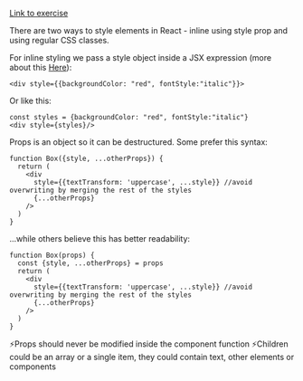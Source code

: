 <a href='https://github.com/majac91/react-fundamentals/blob/main/src/exercise/05.html'>Link to exercise
</a>

There are two ways to style elements in React - inline using style prop and using regular CSS classes.

For inline styling we pass a style object inside a JSX expression (more about this <a href='https://dev.to/ceceliacreates/inline-styling-with-jsx-20k0'>Here</a>):

```
<div style={{backgroundColor: "red", fontStyle:"italic"}}>
```

Or like this:

```
const styles = {backgroundColor: "red", fontStyle:"italic"}
<div style={styles}/>
```

Props is an object so it can be destructured. Some prefer this syntax:

```
function Box({style, ...otherProps}) {
  return (
    <div
      style={{textTransform: 'uppercase', ...style}} //avoid overwriting by merging the rest of the styles
      {...otherProps}
    />
  )
}
```

...while others believe this has better readability:

```
function Box(props) {
  const {style, ...otherProps} = props
  return (
    <div
      style={{textTransform: 'uppercase', ...style}} //avoid overwriting by merging the rest of the styles
      {...otherProps}
    />
  )
}
```

⚡Props should never be modified inside the component function
⚡Children could be an array or a single item, they could contain text, other elements or components

